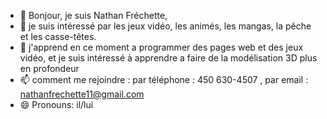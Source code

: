 - 👋 Bonjour, je suis Nathan Fréchette,
- 👀 je suis intéressé par les jeux vidéo, les animés, les mangas, la pêche et les casse-têtes.
- 🌱 j'apprend en ce moment a programmer des pages web et des jeux vidéo, et je suis intéressé à apprendre a faire de la modélisation 3D plus en profondeur
- 📫 comment me rejoindre : par téléphone : 450 630-4507 , par email : nathanfrechette11@gmail.com
- 😄 Pronouns: il/lui

<!---
NathanFrechette11/NathanFrechette11 is a ✨ special ✨ repository because its `README.md` (this file) appears on your GitHub profile.
You can click the Preview link to take a look at your changes.
--->
